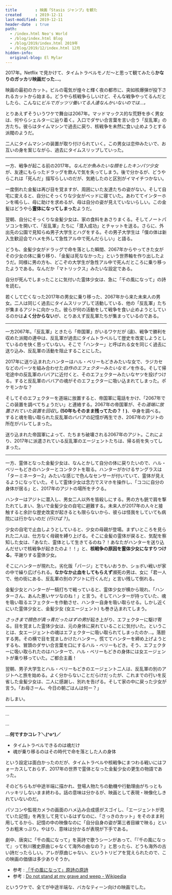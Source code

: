 ```yaml
---
title        : 映画「Stasis ジャンプ」を観た
created      : 2019-12-11
last-modified: 2019-12-11
header-date  : true
path:
  - /index.html Neo's World
  - /blog/index.html Blog
  - /blog/2019/index.html 2019年
  - /blog/2019/12/index.html 12月
hidden-info:
  original-blog: El Mylar
---
```


2017年。Netflix で見かけて、タイムトラベルモノだ〜と思って観てみたら**かなりのガッカリ映画だった…**。

映画の最初のカット。ビルの電気が煌々と輝く夜の都市に、突如核爆弾が投下されるカットから始まる。どうやら核戦争らしいけど、そんな戦争やってるんだとしたら、こんなに*ビルでガッツリ働いてる人達なんかいないのでは…。*

とりあえずそういうワケで舞台は2067年。マッドマックス的な荒野を歩く男女は、何やらシェルターに辿り着く。入口でダサい合言葉を言い合う「反乱軍」の方たち。彼らはタイムマシンで過去に戻り、核戦争を未然に食い止めようとする派閥のようだ。

二人にタイムマシンの装置が取り付けられていく。この男女は恋仲みたいで、お互いの身を案じながら、過去にタイムスリップしていった。

-----

一方、戦争が起こる前の2017年。*なんだか魚みたいな顔をしたキンパツ少女*が、友達にもらったドラッグを飲んで気を失ってしまう。後で分かるが、どうやらこれは「死んだ」描写らしいのだが、気絶したのと区別がイマイチつかない。

一度倒れた金髪は再び目を覚ますが、周囲にいた友達たちの姿がない。そして自宅に変えると、自分にそっくりな少女がベッドに寝ていた。あわててインターホンを鳴らし、母に助けを求めるが、母は自分の姿が見えていないらしい。この金髪はどうやら**霊体になってしまった**ようだ。

翌朝、自分にそっくりな金髪少女は、家の食料をあさりまくる。そしてノートパソコンを開いて、「反乱軍」たちに「潜入成功」とチャットを送る。さらに、外出先の公園で見知らぬ男子大学生とハグをする。その男子大学生は「僕の体は新入生歓迎会でハメを外して急性アル中で死んだらしい」と語る。

どうも、金髪少女がドラッグで命を落とした瞬間、2067年からやってきた女がその少女の体に乗り移り、「金髪は死ななかった」という世界軸を作り出したようだ。同様に男の方も、どこぞの大学生が急性アル中で死んだところに乗り移ったようである。なんだか「マトリックス」みたいな設定である。

自分が死んでしまったことに気付いた霊体少女は、急に「千の風になって」の詩を読む。

若くして亡くなった2017年の男女に乗り移った、2067年から来た未来人の男女。二人は同じく過去にタイムスリップして活動している、他の「反乱軍」たちが集まるアジトに向かった。彼らが何の活動をして戦争を食い止めようとしているのかは**よく分からない**が、とりあえず反乱軍たちが集まっているのである。

-----

一方2067年。「反乱軍」ときたら「帝国軍」がいるワケだが (違)、戦争で勝利を収めた派閥の連中は、反乱軍が過去にタイムトラベルして歴史を改変しようとしているのを快く思っていない。そこで「ハンター」と呼ばれる女を同じく過去に送り込み、反乱軍の活動を阻止することにした。

2017年に送り込まれたハンターはハル・ベリーもどきみたいな女で、ラジカセなどのパーツを組み合わせた*自作のエフェクターみたいなモノ*を作る。そして帰宅途中の反乱軍のババアに近付くと、そのエフェクターみたいなヤツを投げつける。すると反乱軍のババアの魂がそのエフェクターに吸い込まれてしまった。ポケモンかな？

そしてそのエフェクターを道端に放置すると、帝国軍に電話をかけ、「2067年でこの装置を調べてちょうだい」と連絡する。2067年の帝国軍が、その*道端に放置されていた装置を回収*し **(50年もそのまま残ってたの？！)**、中身を調べる。すると魂を吸い取られた反乱軍のババアの記憶が再生でき、2067年のアジトの所在がバレてしまった。

送り込まれた帝国軍によって、たちまち破壊される2067年のアジト。これにより、2017年に派遣されている反乱軍のエージェントたちは、帰る術を失ってしまった。

-----

一方、霊体となった金髪少女は、なんとかして自分の体に戻りたいので、ハル・ベリーもどきのハンターとコンタクトを取る。ハンターがかけるサングラスは「ターミネーター2」みたいな感じで色んなセンサーが付いていて、霊体が見えるようになっていた。そして霊体少女は念力でスマホを操作し、「ココに自分の身体が居る」と、2017年のアジトの場所をチクる。

ハンターはアジトに潜入し、男女二人以外を皆殺しにする。男の方も銃で肩を撃たれてしまい、急いで金髪少女の自宅に避難する。未来人が2017年の人々と接触すると余計な歴史改変が起きるとも限らないから、彼らは怪我をしていても病院には行かないのだ *(行けば？)*。

少女の自宅で止血しようとしていると、少女の母親が登場。まずいところを見られた二人は、仕方なく母親を縛り上げる。そこに金髪の霊体が戻ると、気配を察知した女は、「あなた、霊体として生きてるのね？！あなたがハンターを送り込んだせいで核戦争が起きたのよ！！」と、**核戦争の原因を霊体少女になすりつける**。平謝りする霊体少女。

そこにハンターが現れた。劣化版「パージ」とでもいおうか、ショボい戦いが家の中で繰り広げられる。**なかなか止血をしてもらえず**瀕死の男は、女に「君一人で、他の街にある、反乱軍の別のアジトに行くんだ」と言い残して倒れる。

金髪少女とハンターが一騎打ちで戦っていると、霊体少女が横から現れ、「ハンターさん、あんた悪いヤツなのね！」と言う。そしてハンターが持っていた、魂を吸い取るエフェクターを作動させ、ハンター自身を吸い取らせる。しかし近くにいた霊体少女と、金髪少女 (女エージェント) も巻き込まれてしまう。

*さっきまで顔色が真っ青だったはずの男*が起き上がり、エフェクターに駆け寄る。目を覚ました霊体少女は、元の身体に戻れていることに気付いた。ということは、女エージェントの魂はエフェクターに吸い取られてしまったのか…。落胆する男。その横で目を覚ましかけたハンター。慌ててハンターを締め上げようとするも、冒頭のダサい合言葉を口にするハル・ベリーもどき。そう、エフェクターに吸い取られたのはハンターで、ハル・ベリーもどきの身体には女エージェントが乗り移っていた。ご都合主義！

翌朝、男子大学生とハル・ベリーもどきのエージェント二人は、反乱軍の別のアジトへと旅を始める。よく分からないことだらけだったが、これまでの行いを反省した金髪少女は、二人に感謝し、別れを告げる。そして家の中に戻った少女が言う。「お母さーん、今日の朝ごはんは何ー？」

おしまい。

-----

…

…

**…何ですかコレ？＼(^o^)／**

- タイムトラベルできるのは魂だけ
- 魂が乗り移るのはその時代で命を落とした人の身体

という設定は面白かったのだが、タイムトラベルや核戦争にまつわる戦いにはフォーカスしておらず、2017年の世界で霊体となった金髪少女の更生の物語であった。

そのどちらもが中途半端に描かれ、登場人物たちの動機や行動理由がちっともハッキリしないまま終わる。話の意味は分かるが、映画として表現・映像化しきれていないのだ。

パソコンや監視カメラの画面のハメ込み合成感がスゴイし、「エージェントが見ていた記憶」を再生して見ているはずなのに、「さっきのカット」をそのまま利用してるから、記憶の中の映像なのに「自分自身の姿が第三者目線で映る」というお粗末っぷり。やはり、意味は分かるが表現が下手である。

劇中、唐突に「千の風になって」を英詩で歌うシーンがあって、「『千の風になって』って秋川雅史原曲じゃなくて海外の曲なの？」と思ったら、どうも海外の古い詩だったらしい。アレが原曲じゃない、というトリビアを覚えられたので、この映画の価値は多少ありそうか。

- 参考 : [「千の風になって」原詩の原詩](http://www.celestial-spells.com/logs/2006/07/_do_not_stand_at_my_grave_and.php)
- 参考 : [Do not stand at my grave and weep - Wikipedia](https://ja.wikipedia.org/wiki/Do_not_stand_at_my_grave_and_weep)

というワケで、全てが中途半端な、バカなティーン向けの映画でした。
